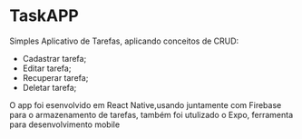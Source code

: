 # TaskAPP

Simples Aplicativo de Tarefas, aplicando conceitos de CRUD: 
- Cadastrar tarefa;
- Editar tarefa;
- Recuperar tarefa;
- Deletar tarefa;

O app foi esenvolvido em React Native,usando juntamente com Firebase para o armazenamento de tarefas, 
também foi utulizado o Expo, ferramenta para desenvolvimento mobile
